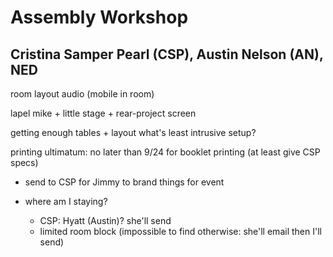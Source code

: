 # Assembly Workshop
Cristina Samper Pearl (CSP), Austin Nelson (AN), NED
---
room layout
audio (mobile in room)

lapel mike + little stage + rear-project screen

getting enough tables + layout
what's least intrusive setup?

printing ultimatum:  no later than 9/24 for booklet printing (at least give CSP specs)
  - send to CSP for Jimmy to brand things for event

- where am I staying?
  - CSP:  Hyatt (Austin)?  she'll send
  - limited room block (impossible to find otherwise:  she'll email then I'll send)

